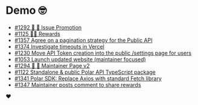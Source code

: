 # Demo 🤓

<!-- POLAR type=issues id=jlaerbca org=polarsource repo=polar limit=10 sort=recently_updated -->

* [#1292 🎯 🎉 Issue Promotion](https://github.com/polarsource/polar/issues/1292)
* [#1125 🎯💝 Rewards](https://github.com/polarsource/polar/issues/1125)
* [#1357 Agree on a pagination strategy for the Public API](https://github.com/polarsource/polar/issues/1357)
* [#1374 Investigate timeouts in Vercel](https://github.com/polarsource/polar/issues/1374)
* [#1230 Move API Token creation into the public /settings page for users](https://github.com/polarsource/polar/issues/1230)
* [#1053 Launch updated website (maintainer focused)](https://github.com/polarsource/polar/issues/1053)
* [#1294 🎯 💄 Maintainer Page v2](https://github.com/polarsource/polar/issues/1294)
* [#1122 Standalone & public Polar API TypeScript package](https://github.com/polarsource/polar/issues/1122)
* [#1341 Polar SDK: Replace Axios with standard Fetch library](https://github.com/polarsource/polar/issues/1341)
* [#1347 Maintainer posts comment to share rewards](https://github.com/polarsource/polar/issues/1347)

<!-- POLAR-END id=jlaerbca -->

❤️